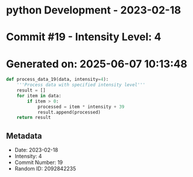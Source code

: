 ﻿# python Development - 2023-02-18
# Commit #19 - Intensity Level: 4
# Generated on: 2025-06-07 10:13:48
```python
def process_data_19(data, intensity=4):
    '''Process data with specified intensity level'''
    result = []
    for item in data:
        if item > 0:
            processed = item * intensity + 39
            result.append(processed)
    return result
```
## Metadata
- Date: 2023-02-18
- Intensity: 4
- Commit Number: 19
- Random ID: 2092842235
